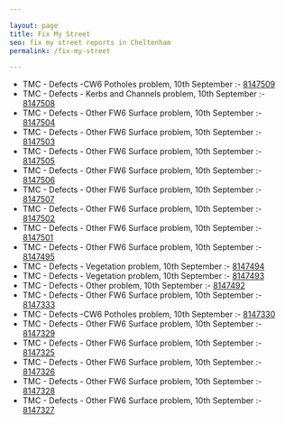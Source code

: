 ```yaml
---

layout: page
title: Fix My Street
seo: fix my street reports in Cheltenham
permalink: /fix-my-street

---
```


<!-- fix_marker starts -->

- TMC - Defects -CW6 Potholes  problem, 10th September :- [8147509](https://www.fixmystreet.com/report/8147509)
- TMC - Defects - Kerbs and Channels problem, 10th September :- [8147508](https://www.fixmystreet.com/report/8147508)
- TMC - Defects - Other FW6  Surface problem, 10th September :- [8147504](https://www.fixmystreet.com/report/8147504)
- TMC - Defects - Other FW6  Surface problem, 10th September :- [8147503](https://www.fixmystreet.com/report/8147503)
- TMC - Defects - Other FW6  Surface problem, 10th September :- [8147505](https://www.fixmystreet.com/report/8147505)
- TMC - Defects - Other FW6  Surface problem, 10th September :- [8147506](https://www.fixmystreet.com/report/8147506)
- TMC - Defects - Other FW6  Surface problem, 10th September :- [8147507](https://www.fixmystreet.com/report/8147507)
- TMC - Defects - Other FW6  Surface problem, 10th September :- [8147502](https://www.fixmystreet.com/report/8147502)
- TMC - Defects - Other FW6  Surface problem, 10th September :- [8147501](https://www.fixmystreet.com/report/8147501)
- TMC - Defects - Other FW6  Surface problem, 10th September :- [8147495](https://www.fixmystreet.com/report/8147495)
- TMC - Defects - Vegetation problem, 10th September :- [8147494](https://www.fixmystreet.com/report/8147494)
- TMC - Defects - Vegetation problem, 10th September :- [8147493](https://www.fixmystreet.com/report/8147493)
- TMC - Defects - Other problem, 10th September :- [8147492](https://www.fixmystreet.com/report/8147492)
- TMC - Defects - Other FW6  Surface problem, 10th September :- [8147333](https://www.fixmystreet.com/report/8147333)
- TMC - Defects -CW6 Potholes  problem, 10th September :- [8147330](https://www.fixmystreet.com/report/8147330)
- TMC - Defects - Other FW6  Surface problem, 10th September :- [8147329](https://www.fixmystreet.com/report/8147329)
- TMC - Defects - Other FW6  Surface problem, 10th September :- [8147325](https://www.fixmystreet.com/report/8147325)
- TMC - Defects - Other FW6  Surface problem, 10th September :- [8147326](https://www.fixmystreet.com/report/8147326)
- TMC - Defects - Other FW6  Surface problem, 10th September :- [8147328](https://www.fixmystreet.com/report/8147328)
- TMC - Defects - Other FW6  Surface problem, 10th September :- [8147327](https://www.fixmystreet.com/report/8147327)

<!-- fix_marker ends -->